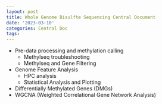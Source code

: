 ```yaml
---
layout: post
title: Whole Genome Bisulfte Sequencing Central Document
date: '2023-03-10'
categories: Central Doc
tags: 
---
```


* Pre-data processing and methylation calling
  * Methylseq troubleshooting
  * Methylseq and Gene Filtering
* Genome Feature Analysis
  * HPC analysis
  * Statistical Analysis and Plotting
* Differentially Methylated Genes (DMGs)
* WGCNA (Weighted Correlational Gene Network Analysis)